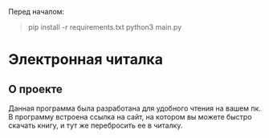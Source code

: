 Перед началом:
> pip install -r requirements.txt
>python3 main.py

# Электронная читалка
## О проекте
Данная программа была разработана для удобного чтения на вашем пк. В программу встроена ссылка на сайт, на котором вы можете быстро скачать книгу, и тут же перебросить ее в читалку.

## 
